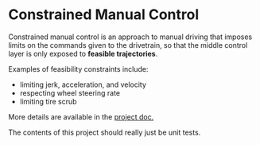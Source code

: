 # Constrained Manual Control

Constrained manual control is an approach to manual driving that
imposes limits on the commands given to the drivetrain, so that
the middle control layer is only exposed to **feasible trajectories**.

Examples of feasibility constraints include:

* limiting jerk, acceleration, and velocity
* respecting wheel steering rate
* limiting tire scrub

More details are available in the 
[project doc.](https://docs.google.com/document/d/1OiS-p7kSfjr5zGTwTKOOMetWvmA6SG_rx9CdtBwSZKA/edit)

The contents of this project should really just be unit tests.